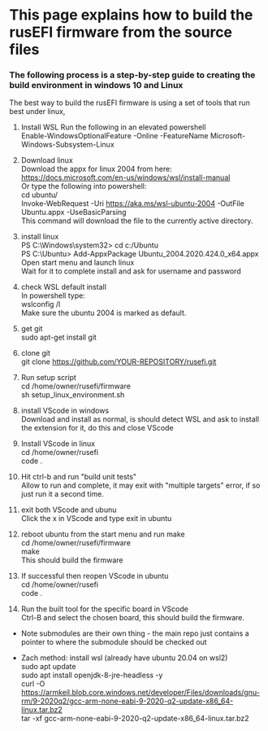 # This page explains how to build the rusEFI firmware from the source files  

### The following process is a step-by-step guide to creating the build environment in windows 10 and Linux  

The best way to build the rusEFI firmware is using a set of tools that run best under linux, 


1. Install WSL 
Run the following in an elevated powershell  
Enable-WindowsOptionalFeature -Online -FeatureName Microsoft-Windows-Subsystem-Linux  

2. Download linux  
Download the appx for linux 2004 from here:   
https://docs.microsoft.com/en-us/windows/wsl/install-manual  
Or type the following into powershell:  
cd ubuntu/  
Invoke-WebRequest -Uri https://aka.ms/wsl-ubuntu-2004 -OutFile Ubuntu.appx -UseBasicParsing  
This command will download the file to the currently active directory.  

3. install linux   
PS C:\Windows\system32> cd c:/Ubuntu  
PS C:\Ubuntu> Add-AppxPackage Ubuntu_2004.2020.424.0_x64.appx  
Open start menu and launch linux  
Wait for it to complete install and ask for username and password   

4. check WSL default install   
In powershell type:  
wslconfig /l  
Make sure the ubuntu 2004 is marked as default.   

5. get git  
sudo apt-get install git  

6. clone git  
git clone https://github.com/YOUR-REPOSITORY/rusefi.git  

7. Run setup script  
cd /home/owner/rusefi/firmware  
sh setup_linux_environment.sh  

8. install VScode in windows  
Download and install as normal, is should detect WSL and ask to install the extension for it, do this and close VScode  

9. Install VScode in linux  
cd /home/owner/rusefi  
code .  

10. Hit ctrl-b and run "build unit tests"   
Allow to run and complete, it may exit with "multiple targets" error, if so just run it a second time.  

11. exit both VScode and ubunu  
Click the x in VScode and type exit in ubuntu  

12. reboot ubuntu from the start menu and run make  
cd /home/owner/rusefi/firmware  
make  
This should build the firmware  

13. If successful then reopen VScode in ubuntu  
cd /home/owner/rusefi  
code .  

14. Run the built tool for the specific board in VScode  
Ctrl-B and select the chosen board, this should build the firmware.  



- Note submodules are their own thing - the main repo just contains a pointer to where the submodule should be checked out  


- Zach method: 
install wsl (already have ubuntu 20.04 on wsl2)  
sudo apt update  
sudo apt install openjdk-8-jre-headless -y  
curl -O https://armkeil.blob.core.windows.net/developer/Files/downloads/gnu-rm/9-2020q2/gcc-arm-none-eabi-9-2020-q2-update-x86_64-linux.tar.bz2  
tar -xf gcc-arm-none-eabi-9-2020-q2-update-x86_64-linux.tar.bz2  